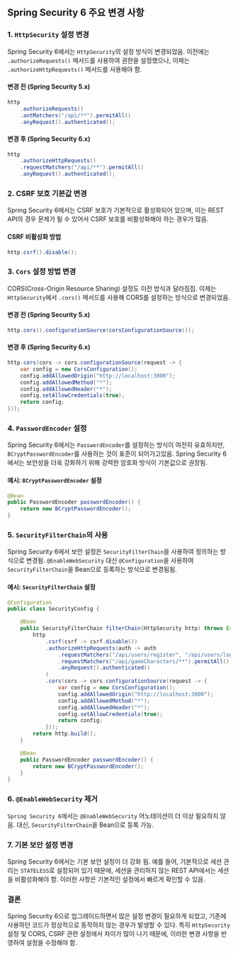 ## **Spring Security 6 주요 변경 사항**
 
### 1. **`HttpSecurity` 설정 변경**

Spring Security 6에서는 `HttpSecurity`의 설정 방식이 변경되었음. 이전에는 `.authorizeRequests()` 메서드를 사용하여 권한을 설정했으나, 이제는 `.authorizeHttpRequests()` 메서드를 사용해야 함.

#### **변경 전 (Spring Security 5.x)**

```java
http
    .authorizeRequests()
    .antMatchers("/api/**").permitAll()
    .anyRequest().authenticated();
```

#### **변경 후 (Spring Security 6.x)**

```java
http
    .authorizeHttpRequests()
    .requestMatchers("/api/**").permitAll()
    .anyRequest().authenticated();
```

### 2. **CSRF 보호 기본값 변경**

Spring Security 6에서는 CSRF 보호가 기본적으로 활성화되어 있으며, 이는 REST API의 경우 문제가 될 수 있어서 CSRF 보호를 비활성화해야 하는 경우가 많음.

#### **CSRF 비활성화 방법**

```java
http.csrf().disable();
```

### 3. **`Cors` 설정 방법 변경**

CORS(Cross-Origin Resource Sharing) 설정도 이전 방식과 달라짐짐. 이제는 `HttpSecurity`에서 `.cors()` 메서드를 사용해 CORS를 설정하는 방식으로 변경되었음.

#### **변경 전 (Spring Security 5.x)**

```java
http.cors().configurationSource(corsConfigurationSource());
```

#### **변경 후 (Spring Security 6.x)**

```java
http.cors(cors -> cors.configurationSource(request -> {
    var config = new CorsConfiguration();
    config.addAllowedOrigin("http://localhost:3000");
    config.addAllowedMethod("*");
    config.addAllowedHeader("*");
    config.setAllowCredentials(true);
    return config;
}));
```

### 4. **`PasswordEncoder` 설정**

Spring Security 6에서는 `PasswordEncoder`를 설정하는 방식이 여전히 유효하지만, `BCryptPasswordEncoder`를 사용하는 것이 표준이 되어가고있음. 
Spring Security 6에서는 보안성을 더욱 강화하기 위해 강력한 암호화 방식이 기본값으로 권장됨.

#### **예시: `BCryptPasswordEncoder` 설정**

```java
@Bean
public PasswordEncoder passwordEncoder() {
    return new BCryptPasswordEncoder();
}
```

### 5. **`SecurityFilterChain`의 사용**

Spring Security 6에서 보안 설정은 `SecurityFilterChain`을 사용하여 정의하는 방식으로 변경됨. 
`@EnableWebSecurity` 대신 `@Configuration`을 사용하여 `SecurityFilterChain`을 Bean으로 등록하는 방식으로 변경됨됨.

#### **예시: `SecurityFilterChain` 설정**

```java
@Configuration
public class SecurityConfig {

    @Bean
    public SecurityFilterChain filterChain(HttpSecurity http) throws Exception {
        http
            .csrf(csrf -> csrf.disable())
            .authorizeHttpRequests(auth -> auth
                .requestMatchers("/api/users/register", "/api/users/login").permitAll()
                .requestMatchers("/api/gameCharacters/**").permitAll()
                .anyRequest().authenticated()
            )
            .cors(cors -> cors.configurationSource(request -> {
                var config = new CorsConfiguration();
                config.addAllowedOrigin("http://localhost:3000");
                config.addAllowedMethod("*");
                config.addAllowedHeader("*");
                config.setAllowCredentials(true);
                return config;
            }));
        return http.build();
    }

    @Bean
    public PasswordEncoder passwordEncoder() {
        return new BCryptPasswordEncoder();
    }
}
```

### 6. **`@EnableWebSecurity` 제거**

`Spring Security 6`에서는 `@EnableWebSecurity` 어노테이션이 더 이상 필요하지 않음. 대신, `SecurityFilterChain`을 Bean으로 등록 가능.

### 7. **기본 보안 설정 변경**

Spring Security 6에서는 기본 보안 설정이 더 강화 됨. 
예를 들어, 기본적으로 세션 관리는 `STATELESS`로 설정되어 있기 때문에, 
세션을 관리하지 않는 REST API에서는 세션을 비활성화해야 함. 이러한 사항은 기본적인 설정에서 빠르게 확인할 수 있음.

### **결론**

Spring Security 6으로 업그레이드하면서 많은 설정 변경이 필요하게 되었고, 
기존에 사용하던 코드가 정상적으로 동작하지 않는 경우가 발생할 수 있다. 
특히 `HttpSecurity` 설정 및 CORS, CSRF 관련 설정에서 차이가 많이 나기 때문에, 이러한 변경 사항을 반영하여 설정을 수정해야 함.
